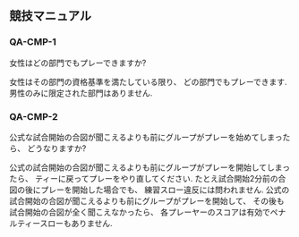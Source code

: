## 競技マニュアル

### QA-CMP-1
女性はどの部門でもプレーできますか?

女性はその部門の資格基準を満たしている限り、
どの部門でもプレーできます.
男性のみに限定された部門はありません.

### QA-CMP-2
公式な試合開始の合図が聞こえるよりも前にグループがプレーを始めてしまったら、
どうなりますか?

公式の試合開始の合図が聞こえるよりも前にグループがプレーを開始してしまったら、
ティーに戻ってプレーをやり直してください.
たとえ試合開始2分前の合図の後にプレーを開始した場合でも、
練習スロー違反には問われません.
公式の試合開始の合図が聞こえるよりも前にグループがプレーを開始して、
その後も試合開始の合図が全く聞こえなかったら、
各プレーヤーのスコアは有効でペナルティースローもありません.

